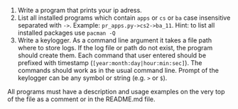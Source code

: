1. Write a program that prints your ip adress.
1. List all installed programs which contain `apps` or `cs` or `ba` case insensitive separated with `->`. Example: `pr_apps.py->cs2->ba_11`. Hint: to list all installed packages use `pacman -Q`
1. Write a keylogger. As a command line argument it takes a file path where to store logs. If the log file or path do not exist, the program should create them. Each command that user entered should be prefixed with timestamp (`[year:month:day|hour:min:sec]`). The commands should work as in the usual command line. Prompt of the keylogger can be any symbol or string (e.g. `>` or `$`).

All programs must have a description and usage examples on the very top of the file as a comment or in the README.md file.
